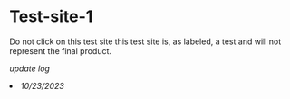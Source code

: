 # Test-site-1
Do not click on this test site this test site is, as labeled, a test and will not represent the final product. <div>
<i>update log<i>
  <li>
    10/23/2023
  </li>
</div>
